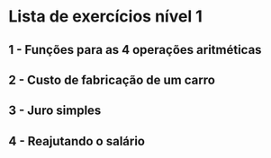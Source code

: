 # Lista de exercícios nível 1

## 1 - Funções para as 4 operações aritméticas

## 2 - Custo de fabricação de um carro

## 3 - Juro simples

## 4 - Reajutando o salário


